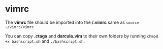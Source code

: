 # vimrc
The **vimrc** file should be imported into the **/.vimrc** same as ```source ~/vimrc/vimrc```

You can copy **.ctags** and **darcula.vim** to their own folders by running ```chmod +x bashscript.sh``` and ```./bashscript.sh```.

